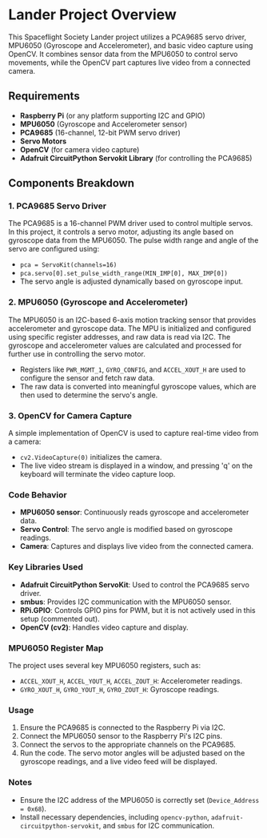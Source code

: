 # Lander Project Overview

This Spaceflight Society Lander project utilizes a PCA9685 servo driver, MPU6050 (Gyroscope and Accelerometer), and basic video capture using OpenCV. It combines sensor data from the MPU6050 to control servo movements, while the OpenCV part captures live video from a connected camera.

## Requirements

- **Raspberry Pi** (or any platform supporting I2C and GPIO)
- **MPU6050** (Gyroscope and Accelerometer sensor)
- **PCA9685** (16-channel, 12-bit PWM servo driver)
- **Servo Motors**
- **OpenCV** (for camera video capture)
- **Adafruit CircuitPython Servokit Library** (for controlling the PCA9685)

## Components Breakdown

### 1. PCA9685 Servo Driver

The PCA9685 is a 16-channel PWM driver used to control multiple servos. In this project, it controls a servo motor, adjusting its angle based on gyroscope data from the MPU6050. The pulse width range and angle of the servo are configured using:

- `pca = ServoKit(channels=16)`
- `pca.servo[0].set_pulse_width_range(MIN_IMP[0], MAX_IMP[0])`
- The servo angle is adjusted dynamically based on gyroscope input.

### 2. MPU6050 (Gyroscope and Accelerometer)

The MPU6050 is an I2C-based 6-axis motion tracking sensor that provides accelerometer and gyroscope data. The MPU is initialized and configured using specific register addresses, and raw data is read via I2C. The gyroscope and accelerometer values are calculated and processed for further use in controlling the servo motor.

- Registers like `PWR_MGMT_1`, `GYRO_CONFIG`, and `ACCEL_XOUT_H` are used to configure the sensor and fetch raw data.
- The raw data is converted into meaningful gyroscope values, which are then used to determine the servo's angle.

### 3. OpenCV for Camera Capture

A simple implementation of OpenCV is used to capture real-time video from a camera:

- `cv2.VideoCapture(0)` initializes the camera.
- The live video stream is displayed in a window, and pressing 'q' on the keyboard will terminate the video capture loop.

### Code Behavior

- **MPU6050 sensor**: Continuously reads gyroscope and accelerometer data.
- **Servo Control**: The servo angle is modified based on gyroscope readings.
- **Camera**: Captures and displays live video from the connected camera.

### Key Libraries Used

- **Adafruit CircuitPython ServoKit**: Used to control the PCA9685 servo driver.
- **smbus**: Provides I2C communication with the MPU6050 sensor.
- **RPi.GPIO**: Controls GPIO pins for PWM, but it is not actively used in this setup (commented out).
- **OpenCV (cv2)**: Handles video capture and display.

### MPU6050 Register Map

The project uses several key MPU6050 registers, such as:
- `ACCEL_XOUT_H`, `ACCEL_YOUT_H`, `ACCEL_ZOUT_H`: Accelerometer readings.
- `GYRO_XOUT_H`, `GYRO_YOUT_H`, `GYRO_ZOUT_H`: Gyroscope readings.

### Usage

1. Ensure the PCA9685 is connected to the Raspberry Pi via I2C.
2. Connect the MPU6050 sensor to the Raspberry Pi's I2C pins.
3. Connect the servos to the appropriate channels on the PCA9685.
4. Run the code. The servo motor angles will be adjusted based on the gyroscope readings, and a live video feed will be displayed.

### Notes

- Ensure the I2C address of the MPU6050 is correctly set (`Device_Address = 0x68`).
- Install necessary dependencies, including `opencv-python`, `adafruit-circuitpython-servokit`, and `smbus` for I2C communication.
